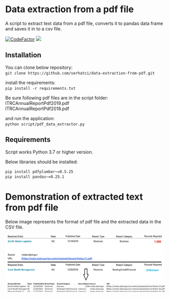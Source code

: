 # Data extraction from a pdf file

A script to extract text data from a pdf file, converts it to pandas data frame and saves it in to a csv file.

[![CodeFactor](https://www.codefactor.io/repository/github/serhatci/data-extraction-from-pdf/badge)](https://www.codefactor.io/repository/github/serhatci/data-extraction-from-pdf)
<img src=https://img.shields.io/github/license/serhatci/data-extraction-from-pdf /></img>


## Installation

You can clone below repository:  
`git clone https://github.com/serhatci/data-extraction-from-pdf.git`

install the requirements:  
`pip install -r requirements.txt`

Be sure following pdf files are in the script folder:  
ITRCAnnualReportPdf2019.pdf  
ITRCAnnualReportPdf2018.pdf

and run the application:  
`python script/pdf_data_extractor.py`

## Requirements

Script works Python 3.7 or higher version.

Below libraries should be installed:

```
pip install pdfplumber~=0.5.25
pip install pandas~=0.25.1
```

# Demonstration of extracted text from pdf file

Below image represents the format of pdf file and the extracted data in the CSV file.

![alt text](readme.jpg)

